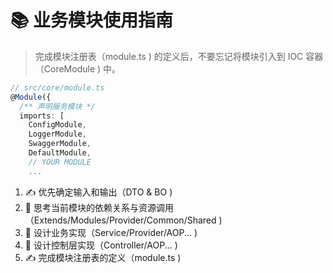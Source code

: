 # 📚 业务模块使用指南

> 完成模块注册表（module.ts ) 的定义后，不要忘记将模块引入到 IOC 容器（CoreModule ) 中。

```ts
// src/core/module.ts
@Module({
  /** 声明服务模块 */
  imports: [
    ConfigModule,
    LoggerModule,
    SwaggerModule,
    DefaultModule,
    // YOUR MODULE
    ...
```

1. ✍️ 优先确定输入和输出（DTO & BO ) 
2. 🤔 思考当前模块的依赖关系与资源调用（Extends/Modules/Provider/Common/Shared ) 
3. 🤔 设计业务实现（Service/Provider/AOP... ) 
4. 🤔 设计控制层实现（Controller/AOP... ) 
5. ✍️ 完成模块注册表的定义（module.ts ) 

